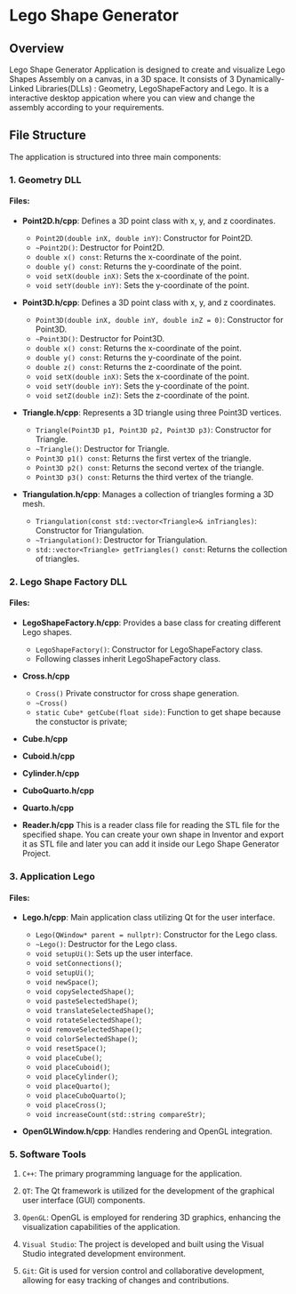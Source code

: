 # Lego Shape Generator
 
## Overview
Lego Shape Generator Application is designed to create and visualize Lego Shapes Assembly on a canvas, in a 3D space. It consists of 3 Dynamically-Linked Libraries(DLLs) : Geometry, LegoShapeFactory and Lego. It is a interactive desktop appication where you can view and change the assembly according to your requirements.
 
## File Structure
The application is structured into three main components:
 
### 1. Geometry DLL
#### Files:
- **Point2D.h/cpp**: Defines a 3D point class with x, y, and z coordinates.
    - `Point2D(double inX, double inY)`: Constructor for Point2D.
    - `~Point2D()`: Destructor for Point2D.
    - `double x() const`: Returns the x-coordinate of the point.
    - `double y() const`: Returns the y-coordinate of the point.
    - `void setX(double inX)`: Sets the x-coordinate of the point.
    - `void setY(double inY)`: Sets the y-coordinate of the point.

- **Point3D.h/cpp**: Defines a 3D point class with x, y, and z coordinates.
    - `Point3D(double inX, double inY, double inZ = 0)`: Constructor for Point3D.
    - `~Point3D()`: Destructor for Point3D.
    - `double x() const`: Returns the x-coordinate of the point.
    - `double y() const`: Returns the y-coordinate of the point.
    - `double z() const`: Returns the z-coordinate of the point.
    - `void setX(double inX)`: Sets the x-coordinate of the point.
    - `void setY(double inY)`: Sets the y-coordinate of the point.
    - `void setZ(double inZ)`: Sets the z-coordinate of the point.
 
- **Triangle.h/cpp**: Represents a 3D triangle using three Point3D vertices.
    - `Triangle(Point3D p1, Point3D p2, Point3D p3)`: Constructor for Triangle.
    - `~Triangle()`: Destructor for Triangle.
    - `Point3D p1() const`: Returns the first vertex of the triangle.
    - `Point3D p2() const`: Returns the second vertex of the triangle.
    - `Point3D p3() const`: Returns the third vertex of the triangle.
 
- **Triangulation.h/cpp**: Manages a collection of triangles forming a 3D mesh.
    - `Triangulation(const std::vector<Triangle>& inTriangles)`: Constructor for Triangulation.
    - `~Triangulation()`: Destructor for Triangulation.
    - `std::vector<Triangle> getTriangles() const`: Returns the collection of triangles.
 
### 2. Lego Shape Factory DLL
#### Files:
- **LegoShapeFactory.h/cpp**: Provides a base class for creating different Lego shapes.
    - `LegoShapeFactory()`: Constructor for LegoShapeFactory class.
    - Following classes inherit LegoShapeFactory class.
- **Cross.h/cpp**
    - `Cross()` Private constructor for cross shape generation.
    - `~Cross()`
    - `static Cube* getCube(float side)`: Function to get shape because the constuctor is private;
- **Cube.h/cpp**
- **Cuboid.h/cpp**
- **Cylinder.h/cpp**
- **CuboQuarto.h/cpp**
- **Quarto.h/cpp**

- **Reader.h/cpp** This is a reader class file for reading the STL file for the specified shape. You can create your own shape in Inventor and export it as STL file and later you can add it inside our Lego Shape Generator Project.
 
### 3. Application Lego
#### Files:
- **Lego.h/cpp**: Main application class utilizing Qt for the user interface.
    - `Lego(QWindow* parent = nullptr)`: Constructor for the Lego class.
    - `~Lego()`: Destructor for the Lego class.
    - `void setupUi()`: Sets up the user interface.
    - `void setConnections()`;
    - `void setupUi()`;
    - `void newSpace()`;
    - `void copySelectedShape()`;
    - `void pasteSelectedShape()`;
    - `void translateSelectedShape()`;
    - `void rotateSelectedShape()`;
    - `void removeSelectedShape()`;
    - `void colorSelectedShape()`;
    - `void resetSpace()`;
    - `void placeCube()`;
    - `void placeCuboid()`;
    - `void placeCylinder()`;
    - `void placeQuarto()`;
    - `void placeCuboQuarto()`;
    - `void placeCross()`;
    - `void increaseCount(std::string compareStr)`;
 
- **OpenGLWindow.h/cpp**: Handles rendering and OpenGL integration.
 
### 5. Software Tools
 
1. `C++`: The primary programming language for the application.
 
2. `QT`: The Qt framework is utilized for the development of the graphical user interface (GUI) components.
 
3. `OpenGL`: OpenGL is employed for rendering 3D graphics, enhancing the visualization capabilities of the application.
 
4. `Visual Studio`: The project is developed and built using the Visual Studio integrated development environment.
 
5. `Git`: Git is used for version control and collaborative development, allowing for easy tracking of changes and contributions.
